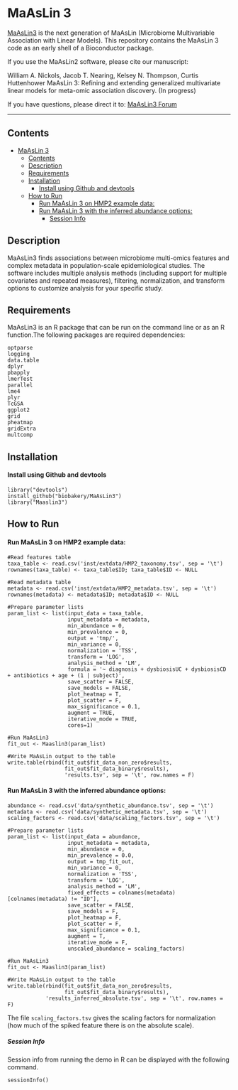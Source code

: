 # MaAsLin 3 #

[MaAsLin3](http://huttenhower.sph.harvard.edu/maaslin3)  is the next generation of MaAsLin (Microbiome Multivariable Association with Linear Models). This repository contains the MaAsLin 3 code as an early shell of a Bioconductor package.

If you use the MaAsLin2 software, please cite our manuscript: 

William A. Nickols, Jacob T. Nearing, Kelsey N. Thompson, Curtis Huttenhower MaAsLin 3: Refining and extending generalized multivariate linear models for meta-omic association discovery. (In progress)

If you have questions, please direct it to:  [MaAsLin3 Forum](https://forum.biobakery.org/c/Downstream-analysis-and-statistics/MaAsLin2)    

--------------------------------------------

## Contents ##
- [MaAsLin 3](#maaslin-3)
  - [Contents](#contents)
  - [Description](#description)
  - [Requirements](#requirements)
  - [Installation](#installation)
      - [Install using Github and devtools](#install-using-github-and-devtools)
  - [How to Run](#how-to-run)
      - [Run MaAsLin 3 on HMP2 example data:](#run-maaslin-3-on-hmp2-example-data)
      - [Run MaAsLin 3 with the inferred abundance options:](#run-maaslin-3-with-the-inferred-abundance-options)
        - [Session Info](#session-info)

## Description ##
MaAsLin3 finds associations between microbiome multi-omics features and complex metadata in population-scale epidemiological studies. The software includes multiple analysis methods (including support for multiple covariates and repeated measures), filtering, normalization, and transform options to customize analysis for your specific study. 

## Requirements ##
MaAsLin3 is an R package that can be run on the command line or as an R function.The following packages are required dependencies:
```
optparse
logging
data.table
dplyr
pbapply
lmerTest
parallel
lme4
plyr
TcGSA
ggplot2
grid
pheatmap
gridExtra
multcomp
```

## Installation ##

#### Install using Github and devtools
```
library("devtools")
install_github("biobakery/MaAsLin3")
library("Maaslin3")
```


## How to Run ##
#### Run MaAsLin 3 on HMP2 example data:
```
#Read features table 
taxa_table <- read.csv('inst/extdata/HMP2_taxonomy.tsv', sep = '\t')
rownames(taxa_table) <- taxa_table$ID; taxa_table$ID <- NULL

#Read metadata table
metadata <- read.csv('inst/extdata/HMP2_metadata.tsv', sep = '\t')
rownames(metadata) <- metadata$ID; metadata$ID <- NULL

#Prepare parameter lists 
param_list <- list(input_data = taxa_table, 
                   input_metadata = metadata, 
                   min_abundance = 0, 
                   min_prevalence = 0, 
                   output = 'tmp/', 
                   min_variance = 0, 
                   normalization = 'TSS', 
                   transform = 'LOG', 
                   analysis_method = 'LM', 
                   formula = '~ diagnosis + dysbiosisUC + dysbiosisCD + antibiotics + age + (1 | subject)', 
                   save_scatter = FALSE, 
                   save_models = FALSE, 
                   plot_heatmap = T, 
                   plot_scatter = F, 
                   max_significance = 0.1, 
                   augment = TRUE, 
                   iterative_mode = TRUE, 
                   cores=1)

#Run MaAsLin3
fit_out <- Maaslin3(param_list)

#Write MaAsLin output to the table 
write.table(rbind(fit_out$fit_data_non_zero$results, 
                  fit_out$fit_data_binary$results), 
                  'results.tsv', sep = '\t', row.names = F)
```

#### Run MaAsLin 3 with the inferred abundance options:
```
abundance <- read.csv('data/synthetic_abundance.tsv', sep = '\t')
metadata <- read.csv('data/synthetic_metadata.tsv', sep = '\t')
scaling_factors <- read.csv('data/scaling_factors.tsv', sep = '\t')

#Prepare parameter lists 
param_list <- list(input_data = abundance, 
                   input_metadata = metadata, 
                   min_abundance = 0, 
                   min_prevalence = 0.0, 
                   output = tmp_fit_out, 
                   min_variance = 0, 
                   normalization = 'TSS', 
                   transform = 'LOG', 
                   analysis_method = 'LM', 
                   fixed_effects = colnames(metadata)[colnames(metadata) != "ID"], 
                   save_scatter = FALSE, 
                   save_models = F, 
                   plot_heatmap = F, 
                   plot_scatter = F, 
                   max_significance = 0.1, 
                   augment = T, 
                   iterative_mode = F,
                   unscaled_abundance = scaling_factors)

#Run MaAsLin3
fit_out <- Maaslin3(param_list)

#Write MaAsLin output to the table 
write.table(rbind(fit_out$fit_data_non_zero$results, 
                  fit_out$fit_data_binary$results), 
            'results_inferred_absolute.tsv', sep = '\t', row.names = F)
```

The file `scaling_factors.tsv` gives the scaling factors for normalization (how much of the spiked feature there is on the absolute scale).

##### Session Info #####

Session info from running the demo in R can be displayed with the following command.

```{r}
sessionInfo()
```
